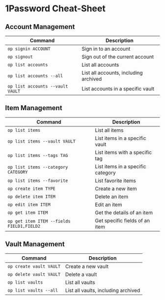 # 1Password Cheat-Sheet

## Account Management

| Command | Description |
| --- | --- |
| `op signin ACCOUNT` | Sign in to an account |
| `op signout` | Sign out of the current account |
| `op list accounts` | List all accounts |
| `op list accounts --all` | List all accounts, including archived |
| `op list accounts --vault VAULT` | List accounts in a specific vault |

## Item Management

| Command | Description |
| --- | --- |
| `op list items` | List all items |
| `op list items --vault VAULT` | List items in a specific vault |
| `op list items --tags TAG` | List items with a specific tag |
| `op list items --category CATEGORY` | List items in a specific category |
| `op list items --favorite` | List favorite items |
| `op create item TYPE` | Create a new item |
| `op delete item ITEM` | Delete an item |
| `op edit item ITEM` | Edit an item |
| `op get item ITEM` | Get the details of an item |
| `op get item ITEM --fields FIELD1,FIELD2` | Get specific fields of an item |

## Vault Management

| Command | Description |
| --- | --- |
| `op create vault VAULT` | Create a new vault |
| `op delete vault VAULT` | Delete a vault |
| `op list vaults` | List all vaults |
| `op list vaults --all` | List all vaults, including archived |
